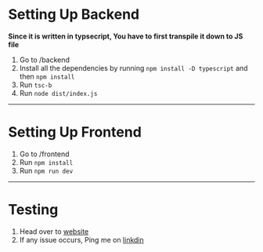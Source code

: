 # Setting Up Backend
**Since it is written in typsecript, You have to first transpile it down to JS file**
1. Go to /backend 
2. Install all the dependencies by running `npm install -D typescript` and then `npm install`
3. Run `tsc-b`
4. Run `node dist/index.js`
 ---
 # Setting Up Frontend
 1. Go to /frontend
 2. Run `npm install`
 3. Run `npm run dev`
 ---
 # Testing
 1. Head over to [website](http://localhost:5173/)
 2. If any issue occurs, Ping me on [linkdin](https://www.linkedin.com/in/navkirat-singh-a70220275?lipi=urn%3Ali%3Apage%3Ad_flagship3_profile_view_base_contact_details%3BhYGgxmHHTf6DEKYKXhV%2BPQ%3D%3D)
